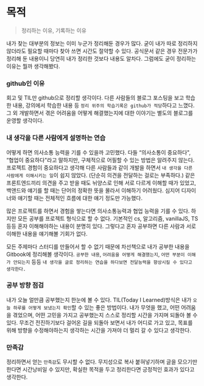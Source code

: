 # 목적

> 정리하는 이유, 기록하는 이유

내가 찾는 대부분의 정보는 이미 누군가 정리해둔 경우가 많다. 굳이 내가 따로 정리하지 않더라도 필요할 때마다 찾아 쓰면 시간도 절약할 수 있다. 공식문서 같은 경우 전문가가 정리해 둔 내용이니 당연히 내가 정리한 것보다 내용도 알차다. 그럼에도 굳이 정리하는 이유는 뭘까 생각해봤다.

### github인 이유

회고 및 TIL만 github으로 정리할 생각이다. 다른 사람들의 블로그 포스팅을 보고 학습한 내용, 강의에서 학습한 내용 등 `정리 위주의 학습기록은 github가 적당`하다고 느꼈다. 그 외 개발하면서 겪은 어려움을 어떻게 해결했는지에 대한 이야기는 별도의 블로그를 운영할 생각이다.

### 내 생각을 다른 사람에게 설명하는 연습

어떻게 하면 의사소통 능력을 기를 수 있을까 고민했다. 다들 “의사소통이 중요하다", “협업이 중요하다"라고 말하지만, 구체적으로 어필할 수 있는 방법은 알려주지 않는다. 프로젝트 경험이 중요하다고 생각해 다른 사람들과 같이 개발을 하면서 `내 생각을 다른 사람에게 이해시키는 일`이 쉽지 않았다. (단순히 의견을 전달하는 걸로는 부족하다.) 같은 프론트엔드끼리 의견을 주고 받을 때도 뉘양스로 인해 서로 다르게 이해할 때가 있었고, 백앤드와 얘기를 할 때는 단어의 정확한 뜻을 몰라서 이해하기 어려웠다. 심지어 디자이너와 얘기할 때는 전체적인 흐름에 대한 얘기 정도만 가능했다.

많은 프로젝트를 하면서 경험을 쌓는다면 의사소통능력과 협업 능력을 기를 수 있다. 하지만 모든 공부를 프로젝트 형식으로 할 수 없다. 기본적인 cs, 알고리즘, vanillaJS, TS 등등 혼자 이해해야하는 내용이 분명히 있다. 그렇다고 혼자 공부하면 다른 사람과 서로 이해한 내용을 얘기해볼 기회가 없다.

모든 주제마다 스터디를 만들어서 할 수 없기 때문에 차선책으로 내가 공부한 내용을 Gitbook에 정리해볼 생각이다. `공부한 내용`, `어려움을 어떻게 해결했는지`, `어떤 부분이 이해가 안되는지` 등등 `내 생각을 글로 정리하는 연습을 하다보면 전달능력을 향상시킬 수 있다고 생각한다.`

### 공부 방향 점검

내가 오늘 얼만큼 공부했는지 한눈에 볼 수 있다. TIL(Today I Learned)방식은 내가 `오늘 하루를 어떻게 보냈는지 확인`할 수 있는 좋은 방법이다. 내가 무엇을 했고, 어떤 어려움을 겪었으며, 어떤 고민을 가지고 공부했는지 스스로 정리할 시간을 가지며 되돌아 볼 수 있다. 무조건 전진하기보다 걸어온 길을 되돌아 보면서 내가 어디로 가고 있고, 목표를 위해 방향을 수정해야하는지 생각하는 시간을 가져야 더 멀리 갈 수 있다고 생각한다.

### 만족감

정리하면서 얻는 `만족감`도 무시할 수 없다. 무지성으로 복사 붙혀넣기하며 글을 모으기만 한다면 시간낭비일 수 있지만, 확실한 목적을 두고 정리한다면 긍정적인 효과가 있다고 생각한다.
